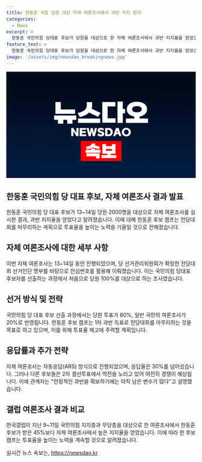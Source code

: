 ```yaml
---
title: 한동훈 국힘 당원 대상 자체 여론조사에서 과반 지지 받아
categories:
  - News
excerpt: >
  한동훈 국민의힘 당대표 후보가 당원을 대상으로 한 자체 여론조사에서 과반 지지율을 얻었으며, 이는 한국갤럽의 여론조사 결과보다 높은 수준이다. 이번 자체 여론조사는 전당대회 선거인단 명부를 기반으로 안심번호를 활용하여 이뤄졌으며, 전체 당원이 응답자로 참여하는 것은 이번이 처음이다. 그러나 다른 후보들은 2차 결선투표에서 역전을 노리고 있어 한 후보의 안정적인 과반 확보에는 미지의 여지가 많다는 한국갤럽의 지적이 있다.
feature_text: >
  한동훈 국민의힘 당대표 후보가 당원을 대상으로 한 자체 여론조사에서 과반 지지율을 얻었으며, 이는 한국갤럽의 여론조사 결과보다 높은 수준이다. 이번 자체 여론조사는 전당대회 선거인단 명부를 기반으로 안심번호를 활용하여 이뤄졌으며, 전체 당원이 응답자로 참여하는 것은 이번이 처음이다. 그러나 다른 후보들은 2차 결선투표에서 역전을 노리고 있어 한 후보의 안정적인 과반 확보에는 미지의 여지가 많다는 한국갤럽의 지적이 있다.
image: '/assets/img/newsdao_breakingnews.jpg'
---
```


<p><img src="/assets/img/newsdao_breakingnews.jpg" alt="ranknews 속보" /></p>

<h2 data-ke-size="size26">한동훈 국민의힘 당 대표 후보, 자체 여론조사 결과 발표</h2>

<p data-ke-size="size16">한동훈 국민의힘 당 대표 후보가 13~14일 당원 2000명을 대상으로 자체 여론조사를 실시한 결과, 과반 지지율을 얻었다고 알려졌습니다. 이에 대해 한동훈 후보 캠프는 전당대회를 마무리하는 계획으로 투표율을 높이는 노력을 기울일 것으로 전해졌습니다.</p>

<h2 data-ke-size="size24">자체 여론조사에 대한 세부 사항</h2>

<p data-ke-size="size16">이번 자체 여론조사는 13~14일 동안 진행되었으며, 당 선거관리위원회가 확정한 전당대회 선거인단 명부를 바탕으로 안심번호를 활용해 이뤄졌습니다. 이는 국민의힘 당대표 후보자를 선출하는 과정에서 처음으로 당원 100%를 대상으로 하는 조사였습니다.</p>

<h2 data-ke-size="size24">선거 방식 및 전략</h2>

<p data-ke-size="size16">국민의힘 당 대표 후보 선출 과정에서는 당원 투표가 80%, 일반 국민의 여론조사가 20%로 반영됩니다. 한동훈 후보 캠프는 1차 과반 득표로 전당대회를 마무리하는 것을 목표로 하고 있으며, 이를 위해 투표율 제고에 주력할 계획입니다.</p>

<h2 data-ke-size="size24">응답률과 추가 전략</h2>

<p data-ke-size="size16">자체 여론조사는 자동응답(ARS) 방식으로 진행되었으며, 응답율은 30%를 넘어섰습니다. 그러나 다른 후보들은 2차 결선투표에서 역전을 노리고 있어 여전히 경쟁이 예상됩니다. 이에 관계자는 "안정적인 과반을 확보하기에는 아직 남은 변수가 많다"고 설명했습니다.</p>

<h2 data-ke-size="size24">갤럽 여론조사 결과 비교</h2>

<p data-ke-size="size16">한국갤럽이 지난 9~11일 국민의힘 지지층과 무당층을 대상으로 한 여론조사에서 한동훈 후보가 받은 45%보다 자체 여론조사에서 높은 지지율을 얻었습니다. 이에 따라 한 후보 캠프는 투표율을 높이는 노력을 계속할 것으로 알려졌습니다.</p>
실시간 뉴스 속보는, <a href="https://newsdao.kr" rel="dofollow">https://newsdao.kr</a>


